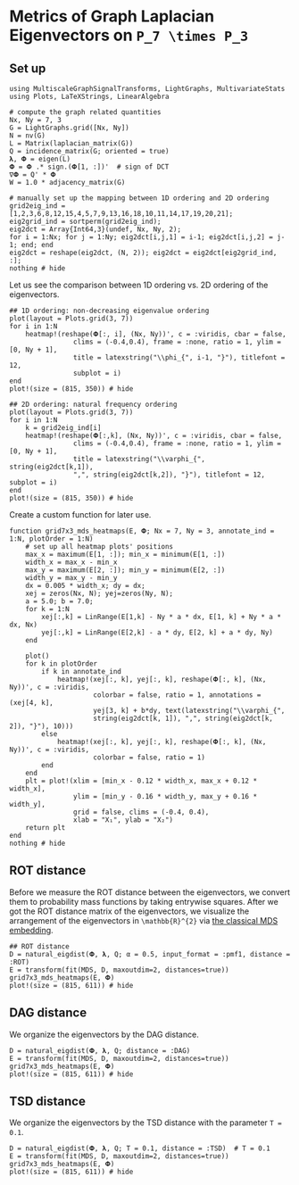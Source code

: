 # Metrics of Graph Laplacian Eigenvectors on ``P_7 \times P_3``

## Set up
```@example grid
using MultiscaleGraphSignalTransforms, LightGraphs, MultivariateStats
using Plots, LaTeXStrings, LinearAlgebra

# compute the graph related quantities
Nx, Ny = 7, 3
G = LightGraphs.grid([Nx, Ny])
N = nv(G)
L = Matrix(laplacian_matrix(G))
Q = incidence_matrix(G; oriented = true)
𝛌, 𝚽 = eigen(L)
𝚽 = 𝚽 .* sign.(𝚽[1, :])'  # sign of DCT
∇𝚽 = Q' * 𝚽
W = 1.0 * adjacency_matrix(G)

# manually set up the mapping between 1D ordering and 2D ordering
grid2eig_ind = [1,2,3,6,8,12,15,4,5,7,9,13,16,18,10,11,14,17,19,20,21];
eig2grid_ind = sortperm(grid2eig_ind);
eig2dct = Array{Int64,3}(undef, Nx, Ny, 2);
for i = 1:Nx; for j = 1:Ny; eig2dct[i,j,1] = i-1; eig2dct[i,j,2] = j-1; end; end
eig2dct = reshape(eig2dct, (N, 2)); eig2dct = eig2dct[eig2grid_ind, :];
nothing # hide
```
Let us see the comparison between 1D ordering vs. 2D ordering of the eigenvectors.
```@example grid
## 1D ordering: non-decreasing eigenvalue ordering
plot(layout = Plots.grid(3, 7))
for i in 1:N
    heatmap!(reshape(𝚽[:, i], (Nx, Ny))', c = :viridis, cbar = false,
                clims = (-0.4,0.4), frame = :none, ratio = 1, ylim = [0, Ny + 1],
                title = latexstring("\\phi_{", i-1, "}"), titlefont = 12,
                subplot = i)
end
plot!(size = (815, 350)) # hide
```
```@example grid
## 2D ordering: natural frequency ordering
plot(layout = Plots.grid(3, 7))
for i in 1:N
    k = grid2eig_ind[i]
    heatmap!(reshape(𝚽[:,k], (Nx, Ny))', c = :viridis, cbar = false,
                clims = (-0.4,0.4), frame = :none, ratio = 1, ylim = [0, Ny + 1],
                title = latexstring("\\varphi_{", string(eig2dct[k,1]),
                ",", string(eig2dct[k,2]), "}"), titlefont = 12, subplot = i)
end
plot!(size = (815, 350)) # hide
```

Create a custom function for later use.
```@example grid
function grid7x3_mds_heatmaps(E, 𝚽; Nx = 7, Ny = 3, annotate_ind = 1:N, plotOrder = 1:N)
    # set up all heatmap plots' positions
    max_x = maximum(E[1, :]); min_x = minimum(E[1, :])
    width_x = max_x - min_x
    max_y = maximum(E[2, :]); min_y = minimum(E[2, :])
    width_y = max_y - min_y
    dx = 0.005 * width_x; dy = dx;
    xej = zeros(Nx, N); yej=zeros(Ny, N);
    a = 5.0; b = 7.0;
    for k = 1:N
        xej[:,k] = LinRange(E[1,k] - Ny * a * dx, E[1, k] + Ny * a * dx, Nx)
        yej[:,k] = LinRange(E[2,k] - a * dy, E[2, k] + a * dy, Ny)
    end

    plot()
    for k in plotOrder
        if k in annotate_ind
            heatmap!(xej[:, k], yej[:, k], reshape(𝚽[:, k], (Nx, Ny))', c = :viridis,
                     colorbar = false, ratio = 1, annotations = (xej[4, k],
                     yej[3, k] + b*dy, text(latexstring("\\varphi_{",
                     string(eig2dct[k, 1]), ",", string(eig2dct[k, 2]), "}"), 10)))
        else
            heatmap!(xej[:, k], yej[:, k], reshape(𝚽[:, k], (Nx, Ny))', c = :viridis,
                     colorbar = false, ratio = 1)
        end
    end
    plt = plot!(xlim = [min_x - 0.12 * width_x, max_x + 0.12 * width_x],
                ylim = [min_y - 0.16 * width_y, max_y + 0.16 * width_y],
                grid = false, clims = (-0.4, 0.4),
                xlab = "X₁", ylab = "X₂")
    return plt
end
nothing # hide
```

## ROT distance
Before we measure the ROT distance between the eigenvectors, we convert them to probability mass functions by taking entrywise squares.
After we got the ROT distance matrix of the eigenvectors, we visualize the arrangement of the eigenvectors in ``\mathbb{R}^{2}`` via [the classical MDS embedding](https://en.wikipedia.org/wiki/Multidimensional_scaling#Classical_multidimensional_scaling).
```@example grid
## ROT distance
D = natural_eigdist(𝚽, 𝛌, Q; α = 0.5, input_format = :pmf1, distance = :ROT)
E = transform(fit(MDS, D, maxoutdim=2, distances=true))
grid7x3_mds_heatmaps(E, 𝚽)
plot!(size = (815, 611)) # hide
```

## DAG distance
We organize the eigenvectors by the DAG distance.
```@example grid
D = natural_eigdist(𝚽, 𝛌, Q; distance = :DAG)
E = transform(fit(MDS, D, maxoutdim=2, distances=true))
grid7x3_mds_heatmaps(E, 𝚽)
plot!(size = (815, 611)) # hide
```

## TSD distance
We organize the eigenvectors by the TSD distance with the parameter ``T = 0.1``.
```@example grid
D = natural_eigdist(𝚽, 𝛌, Q; T = 0.1, distance = :TSD)  # T = 0.1
E = transform(fit(MDS, D, maxoutdim=2, distances=true))
grid7x3_mds_heatmaps(E, 𝚽)
plot!(size = (815, 611)) # hide
```
